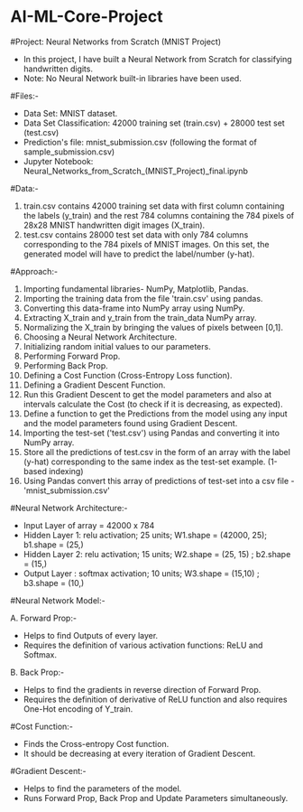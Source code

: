 # AI-ML-Core-Project



#Project: Neural Networks from Scratch (MNIST Project)

- In this project, I have built a Neural Network from Scratch for classifying handwritten digits.
- Note: No Neural Network built-in libraries have been used.


#Files:-

- Data Set: MNIST dataset.
- Data Set Classification: 42000 training set (train.csv) + 28000 test set (test.csv)
- Prediction's file: mnist_submission.csv  (following the format of sample_submission.csv)
- Jupyter Notebook: Neural_Networks_from_Scratch_(MNIST_Project)_final.ipynb


#Data:-

1. train.csv contains 42000 training set data with first column containing the labels (y_train) and the rest 784 columns containing the 784 pixels of 28x28 MNIST handwritten digit images (X_train).
2. test.csv  contains 28000 test set data with only 784 columns corresponding to the 784 pixels of MNIST images. On this set, the generated model will have to predict the label/number (y-hat).


#Approach:-

1. Importing fundamental libraries- NumPy, Matplotlib, Pandas.
2. Importing the training data from the file 'train.csv' using pandas.
3. Converting this data-frame into NumPy array using NumPy.
4. Extracting X_train and y_train from the train_data NumPy array.
5. Normalizing the X_train by bringing the values of pixels between [0,1].
6. Choosing a Neural Network Architecture.
7. Initializing random initial values to our parameters.
8. Performing Forward Prop.
9. Performing Back Prop.
10. Defining a Cost Function (Cross-Entropy Loss function).
11. Defining a Gradient Descent Function.
12. Run this Gradient Descent to get the model parameters and also at intervals calculate the Cost (to check if it is decreasing, as expected).
13. Define a function to get the Predictions from the model using any input and the model parameters found using Gradient Descent.
14. Importing the test-set ('test.csv') using Pandas and converting it into NumPy array.
15. Store all the predictions of test.csv in the form of an array with the label (y-hat) corresponding to the same index as the test-set example. (1-based indexing)
16. Using Pandas convert this array of predictions of test-set into a csv file - 'mnist_submission.csv'


#Neural Network Architecture:-

- Input Layer of array = 42000 x 784
- Hidden Layer 1: relu activation; 25 units; W1.shape = (42000, 25); b1.shape = (25,)
- Hidden Layer 2: relu activation; 15 units; W2.shape = (25, 15) ; b2.shape = (15,)
- Output Layer : softmax activation; 10 units; W3.shape = (15,10) ; b3.shape = (10,)


#Neural Network Model:-

A. Forward Prop:-
- Helps to find Outputs of every layer.
- Requires the definition of various activation functions: ReLU and Softmax.

B. Back Prop:-
- Helps to find the gradients in reverse direction of Forward Prop.
- Requires the definition of derivative of ReLU function and also requires One-Hot encoding of Y_train.


#Cost Function:-

- Finds the Cross-entropy Cost function.
- It should be decreasing at every iteration of Gradient Descent.


#Gradient Descent:-

- Helps to find the parameters of the model.
- Runs Forward Prop, Back Prop and Update Parameters simultaneously.
